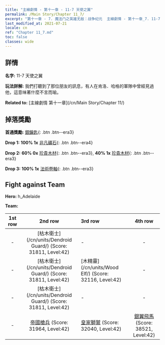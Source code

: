 ```yaml
---
title: "主線劇情 - 第十一章 - 11-7 天使之翼"
permalink: /Main Story/Chapter 11_7/
excerpt: "第十一章 - 7. 魔法门之英雄无敌：战争纪元  主線劇情 - 第十一章_7. 11-7 天使之翼"
last_modified_at: 2021-07-21
locale: cn
ref: "Chapter 11_7.md"
toc: false
classes: wide
---
```


## 詳情

 **名字:** 11-7 天使之翼

 **玩法詳解:** 我們打聽到了那位朋友的訊息，有人在肯洛．哈格的軍隊中曾經見過他，這意味著什麼不言而喻。

 **Related to:** [主線劇情 第十一章](/cn/Main Story/Chapter 11/)

## 掉落獎勵

 **首通獎勵:** [銀鑰匙](/cn/Items/con_693/){: .btn .btn--era3}

 **Drop 1:** **100% 1x** [非凡礦石](/cn/Items/mat_33/){: .btn .btn--era4}

 **Drop 2:** **60% 0x** [珍貴木材](/cn/Items/mat_27/){: .btn .btn--era3}, **40% 1x** [珍貴木材](/cn/Items/mat_27/){: .btn .btn--era3}

 **Drop 3:** **100% 1x** [法術卷軸](/cn/Items/con_694/){: .btn .btn--era3}


## Fight against Team
 **Hero:** h_Adelaide

 **Team:**


  | 1st row | 2nd row | 3rd row | 4th row |
  |:----:|:----:|:----|:----:|
  | - | [枯木衛士](/cn/units/Dendroid Guard/) (Score: 31811, Level:42)  | - | - |
  | - | [枯木衛士](/cn/units/Dendroid Guard/) (Score: 31811, Level:42)  | [木精靈](/cn/units/Wood Elf/) (Score: 32116, Level:42)  | - |
  | - | [枯木衛士](/cn/units/Dendroid Guard/) (Score: 31811, Level:42)  | - | - |
  | - | [帝國槍兵](/cn/units/Pikeman/) (Score: 31964, Level:42)  | [皇家獅鷲](/cn/units/Griffin/) (Score: 32040, Level:42)  | [銀翼飛馬](/cn/units/Pegasus/) (Score: 38521, Level:42)  |


